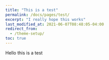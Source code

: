 ```yaml
---
title: "This is a test"
permalink: /docs/pages/test/
excerpt: "I really hope this works"
last_modified_at: 2021-06-07T08:48:05-04:00
redirect_from:
  - /theme-setup/
toc: true
---
```



Hello this is a test